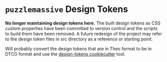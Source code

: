 # `puzzlemassive` Design Tokens

**No longer maintaining design tokens here.** The built design tokens as CSS
custom properties have been committed to version control and the scripts to
build them have been removed. A future redesign of the project may refer to the
design token files in src directory as a reference or starting point.

Will probably convert the design tokens that are in Theo format to be in DTCG
format and use the 
[design-tokens cookiecutter](https://git.sr.ht/~jkenlooper/cookiecutters) tool.

